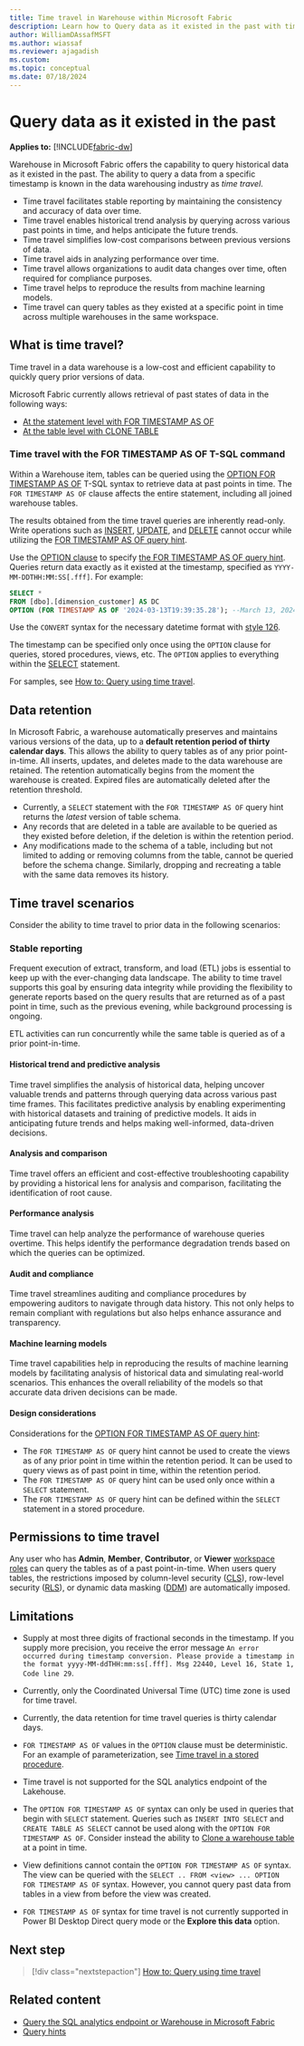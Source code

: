 ```yaml
---
title: Time travel in Warehouse within Microsoft Fabric
description: Learn how to Query data as it existed in the past with time travel in Warehouse in Microsoft Fabric.
author: WilliamDAssafMSFT
ms.author: wiassaf
ms.reviewer: ajagadish
ms.custom:
ms.topic: conceptual
ms.date: 07/18/2024
---
```

# Query data as it existed in the past

**Applies to:** [!INCLUDE[fabric-dw](includes/applies-to-version/fabric-dw.md)]

Warehouse in Microsoft Fabric offers the capability to query historical data as it existed in the past. The ability to query a data from a specific timestamp is known in the data warehousing industry as *time travel*.

- Time travel facilitates stable reporting by maintaining the consistency and accuracy of data over time.
- Time travel enables historical trend analysis by querying across various past points in time, and helps anticipate the future trends.
- Time travel simplifies low-cost comparisons between previous versions of data.
- Time travel aids in analyzing performance over time.
- Time travel allows organizations to audit data changes over time, often required for compliance purposes.
- Time travel helps to reproduce the results from machine learning models.
- Time travel can query tables as they existed at a specific point in time across multiple warehouses in the same workspace.

## What is time travel?

Time travel in a data warehouse is a low-cost and efficient capability to quickly query prior versions of data.

Microsoft Fabric currently allows retrieval of past states of data in the following ways:

- [At the statement level with FOR TIMESTAMP AS OF](#time-travel-with-the-for-timestamp-as-of-t-sql-command)
- [At the table level with CLONE TABLE](clone-table.md)

### Time travel with the FOR TIMESTAMP AS OF T-SQL command

Within a Warehouse item, tables can be queried using the [OPTION FOR TIMESTAMP AS OF](/sql/t-sql/queries/hints-transact-sql-query?view=fabric&preserve-view=true#for-timestamp) T-SQL syntax to retrieve data at past points in time. The `FOR TIMESTAMP AS OF` clause affects the entire statement, including all joined warehouse tables.

The results obtained from the time travel queries are inherently read-only. Write operations such as [INSERT](/sql/t-sql/statements/insert-transact-sql?view=fabric&preserve-view=true), [UPDATE](/sql/t-sql/queries/update-transact-sql?view=fabric&preserve-view=true), and [DELETE](/sql/t-sql/statements/delete-transact-sql?view=fabric&preserve-view=true) cannot occur while utilizing the [FOR TIMESTAMP AS OF query hint](/sql/t-sql/queries/hints-transact-sql-query?view=fabric&preserve-view=true).

Use the [OPTION clause](/sql/t-sql/queries/option-clause-transact-sql?view=fabric&preserve-view=true) to specify [the FOR TIMESTAMP AS OF query hint](/sql/t-sql/queries/hints-transact-sql-query?view=fabric&preserve-view=true). Queries return data exactly as it existed at the timestamp, specified as `YYYY-MM-DDTHH:MM:SS[.fff]`. For example:

```sql
SELECT *
FROM [dbo].[dimension_customer] AS DC
OPTION (FOR TIMESTAMP AS OF '2024-03-13T19:39:35.28'); --March 13, 2024 at 7:39:35.28 PM UTC
```

Use the `CONVERT` syntax for the necessary datetime format with [style 126](/sql/t-sql/functions/cast-and-convert-transact-sql?view=fabric&preserve-view=true#date-and-time-styles).

The timestamp can be specified only once using the `OPTION` clause for queries, stored procedures, views, etc. The `OPTION` applies to everything within the [SELECT](/sql/t-sql/queries/select-transact-sql?view=fabric&preserve-view=true) statement.

For samples, see [How to: Query using time travel](how-to-query-using-time-travel.md).

## Data retention

In Microsoft Fabric, a warehouse automatically preserves and maintains various versions of the data, up to a **default retention period of thirty calendar days**. This allows the ability to query tables as of any prior point-in-time. All inserts, updates, and deletes made to the data warehouse are retained. The retention automatically begins from the moment the warehouse is created. Expired files are automatically deleted after the retention threshold.

- Currently, a `SELECT` statement with the `FOR TIMESTAMP AS OF` query hint returns the *latest* version of table schema.
- Any records that are deleted in a table are available to be queried as they existed before deletion, if the deletion is within the retention period.
- Any modifications made to the schema of a table, including but not limited to adding or removing columns from the table, cannot be queried before the schema change. Similarly, dropping and recreating a table with the same data removes its history.

## Time travel scenarios

Consider the ability to time travel to prior data in the following scenarios:

### Stable reporting

Frequent execution of extract, transform, and load (ETL) jobs is essential to keep up with the ever-changing data landscape. The ability to time travel supports this goal by ensuring data integrity while providing the flexibility to generate reports based on the query results that are returned as of a past point in time, such as the previous evening, while background processing is ongoing.

ETL activities can run concurrently while the same table is queried as of a prior point-in-time.

#### Historical trend and predictive analysis

Time travel simplifies the analysis of historical data, helping uncover valuable trends and patterns through querying data across various past time frames. This facilitates predictive analysis by enabling experimenting with historical datasets and training of predictive models. It aids in anticipating future trends and helps making well-informed, data-driven decisions.

#### Analysis and comparison

Time travel offers an efficient and cost-effective troubleshooting capability by providing a historical lens for analysis and comparison, facilitating the identification of root cause.

#### Performance analysis

Time travel can help analyze the performance of warehouse queries overtime. This helps identify the performance degradation trends based on which the queries can be optimized.

#### Audit and compliance

Time travel streamlines auditing and compliance procedures by empowering auditors to navigate through data history. This not only helps to remain compliant with regulations but also helps enhance assurance and transparency.

#### Machine learning models

Time travel capabilities help in reproducing the results of machine learning models by facilitating analysis of historical data and simulating real-world scenarios. This enhances the overall reliability of the models so that accurate data driven decisions can be made.

#### Design considerations

Considerations for the [OPTION FOR TIMESTAMP AS OF query hint](/sql/t-sql/queries/hints-transact-sql-query?view=fabric&preserve-view=true#for-timestamp):

- The `FOR TIMESTAMP AS OF` query hint cannot be used to create the views as of any prior point in time within the retention period. It can be used to query views as of past point in time, within the retention period.
- The `FOR TIMESTAMP AS OF` query hint can be used only once within a `SELECT` statement.
- The `FOR TIMESTAMP AS OF` query hint can be defined within the `SELECT` statement in a stored procedure.

## Permissions to time travel

Any user who has **Admin**, **Member**, **Contributor**, or **Viewer** [workspace roles](../data-warehouse/workspace-roles.md) can query the tables as of a past point-in-time. When users query tables, the restrictions imposed by column-level security ([CLS](column-level-security.md)), row-level security ([RLS](row-level-security.md)), or dynamic data masking ([DDM](dynamic-data-masking.md)) are automatically imposed.

## Limitations

- Supply at most three digits of fractional seconds in the timestamp. If you supply more precision, you receive the error message `An error occurred during timestamp conversion. Please provide a timestamp in the format yyyy-MM-ddTHH:mm:ss[.fff]. Msg 22440, Level 16, State 1, Code line 29`.
- Currently, only the Coordinated Universal Time (UTC) time zone is used for time travel.
- Currently, the data retention for time travel queries is thirty calendar days.

- `FOR TIMESTAMP AS OF` values in the `OPTION` clause must be deterministic. For an example of parameterization, see [Time travel in a stored procedure](how-to-query-using-time-travel.md#time-travel-in-a-stored-procedure).
- Time travel is not supported for the SQL analytics endpoint of the Lakehouse.
- The `OPTION FOR TIMESTAMP AS OF` syntax can only be used in queries that begin with `SELECT` statement. Queries such as `INSERT INTO SELECT` and `CREATE TABLE AS SELECT` cannot be used along with the `OPTION FOR TIMESTAMP AS OF`. Consider instead the ability to [Clone a warehouse table](clone-table.md) at a point in time.
- View definitions cannot contain the `OPTION FOR TIMESTAMP AS OF` syntax. The view can be queried with the `SELECT .. FROM <view> ... OPTION FOR TIMESTAMP AS OF` syntax. However, you cannot query past data from tables in a view from before the view was created.
- `FOR TIMESTAMP AS OF` syntax for time travel is not currently supported in Power BI Desktop Direct query mode or the **Explore this data** option.

## Next step

> [!div class="nextstepaction"]
> [How to: Query using time travel](how-to-query-using-time-travel.md)

## Related content

- [Query the SQL analytics endpoint or Warehouse in Microsoft Fabric](query-warehouse.md)
- [Query hints](/sql/t-sql/queries/hints-transact-sql-query?view=fabric&preserve-view=true)
